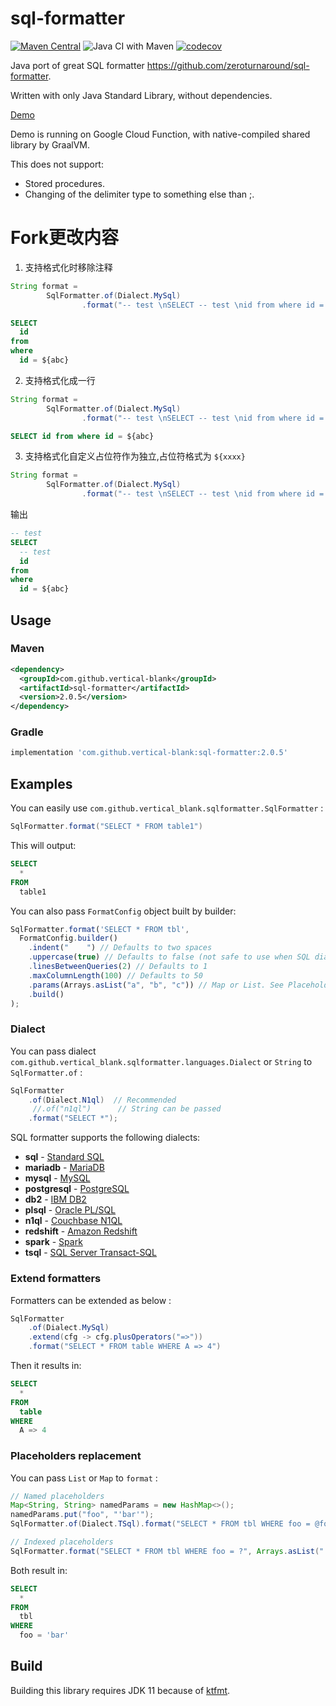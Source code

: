 # sql-formatter

[![Maven Central](https://img.shields.io/maven-central/v/com.github.vertical-blank/sql-formatter.svg?label=Maven%20Central)](https://search.maven.org/search?q=g:%22com.github.vertical-blank%22%20AND%20a:%22sql-formatter%22)
![Java CI with Maven](https://github.com/vertical-blank/sql-formatter/workflows/Java%20CI%20with%20Maven/badge.svg)
[![codecov](https://codecov.io/gh/vertical-blank/sql-formatter/branch/master/graph/badge.svg)](https://codecov.io/gh/vertical-blank/sql-formatter)

Java port of great SQL formatter <https://github.com/zeroturnaround/sql-formatter>.

Written with only Java Standard Library, without dependencies.

[Demo](http://www.vertical-blank.com/sql-formatter/)

Demo is running on Google Cloud Function, with native-compiled shared library by GraalVM.

This does not support:

- Stored procedures.
- Changing of the delimiter type to something else than ;.

# Fork更改内容

1. 支持格式化时移除注释

```java
String format =
        SqlFormatter.of(Dialect.MySql)
                .format("-- test \nSELECT -- test \nid from where id = ${abc}", FormatConfig.builder().removeComments().build());
```

```sql
SELECT
  id
from
where
  id = ${abc}
```

2. 支持格式化成一行

```java
String format =
        SqlFormatter.of(Dialect.MySql)
                .format("-- test \nSELECT -- test \nid from where id = ${abc}", FormatConfig.builder().oneLine().build());
```

```sql
SELECT id from where id = ${abc}
```

3. 支持格式化自定义占位符作为独立,占位符格式为 `${xxxx}`

```java
String format =
        SqlFormatter.of(Dialect.MySql)
                .format("-- test \nSELECT -- test \nid from where id = ${abc}", FormatConfig.builder().build());
```
输出
```sql
-- test
SELECT
  -- test
  id
from
where
  id = ${abc}
```

## Usage

### Maven

```xml
<dependency>
  <groupId>com.github.vertical-blank</groupId>
  <artifactId>sql-formatter</artifactId>
  <version>2.0.5</version>
</dependency>
```

### Gradle

```gradle
implementation 'com.github.vertical-blank:sql-formatter:2.0.5'
```

## Examples

You can easily use `com.github.vertical_blank.sqlformatter.SqlFormatter` :

```java
SqlFormatter.format("SELECT * FROM table1")
```

This will output:

```sql
SELECT
  *
FROM
  table1
```

You can also pass `FormatConfig` object built by builder:

```js
SqlFormatter.format('SELECT * FROM tbl',
  FormatConfig.builder()
    .indent("    ") // Defaults to two spaces
    .uppercase(true) // Defaults to false (not safe to use when SQL dialect has case-sensitive identifiers)
    .linesBetweenQueries(2) // Defaults to 1
    .maxColumnLength(100) // Defaults to 50
    .params(Arrays.asList("a", "b", "c")) // Map or List. See Placeholders replacement.
    .build()
);
```

### Dialect

You can pass dialect `com.github.vertical_blank.sqlformatter.languages.Dialect` or `String` to `SqlFormatter.of` :

```java
SqlFormatter
    .of(Dialect.N1ql)  // Recommended
     //.of("n1ql")      // String can be passed
    .format("SELECT *");
```

SQL formatter supports the following dialects:

- **sql** - [Standard SQL][]
- **mariadb** - [MariaDB][]
- **mysql** - [MySQL][]
- **postgresql** - [PostgreSQL][]
- **db2** - [IBM DB2][]
- **plsql** - [Oracle PL/SQL][]
- **n1ql** - [Couchbase N1QL][]
- **redshift** - [Amazon Redshift][]
- **spark** - [Spark][]
- **tsql** - [SQL Server Transact-SQL][tsql]

### Extend formatters

Formatters can be extended as below :

```java
SqlFormatter
    .of(Dialect.MySql)
    .extend(cfg -> cfg.plusOperators("=>"))
    .format("SELECT * FROM table WHERE A => 4")
```

Then it results in:

```sql
SELECT
  *
FROM
  table
WHERE
  A => 4
```

### Placeholders replacement

You can pass `List` or `Map` to `format` :

```java
// Named placeholders
Map<String, String> namedParams = new HashMap<>();
namedParams.put("foo", "'bar'");
SqlFormatter.of(Dialect.TSql).format("SELECT * FROM tbl WHERE foo = @foo", namedParams);

// Indexed placeholders
SqlFormatter.format("SELECT * FROM tbl WHERE foo = ?", Arrays.asList("'bar'"));
```

Both result in:

```sql
SELECT
  *
FROM
  tbl
WHERE
  foo = 'bar'
```

## Build

Building this library requires JDK 11 because of [ktfmt](https://github.com/facebookincubator/ktfmt).


[standard sql]: https://en.wikipedia.org/wiki/SQL:2011
[couchbase n1ql]: http://www.couchbase.com/n1ql
[ibm db2]: https://www.ibm.com/analytics/us/en/technology/db2/
[oracle pl/sql]: http://www.oracle.com/technetwork/database/features/plsql/index.html
[amazon redshift]: https://docs.aws.amazon.com/redshift/latest/dg/cm_chap_SQLCommandRef.html
[spark]: https://spark.apache.org/docs/latest/api/sql/index.html
[postgresql]: https://www.postgresql.org/
[mariadb]: https://mariadb.com/
[mysql]: https://www.mysql.com/
[tsql]: https://docs.microsoft.com/en-us/sql/sql-server/